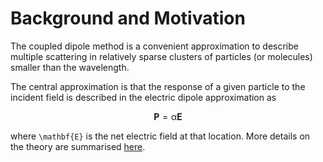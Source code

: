 # Background and Motivation

The coupled dipole method is a convenient approximation to describe multiple scattering in relatively sparse clusters of particles (or molecules) smaller than the wavelength.

The central approximation is that the response of a given particle to the incident field is described in the electric dipole approximation as
```math
\mathbf{P} = \mathbb{\alpha} \mathbf{E}
```
where ``\mathbf{E}`` is the net electric field at that location. More details on the theory are summarised [here](./theory).
